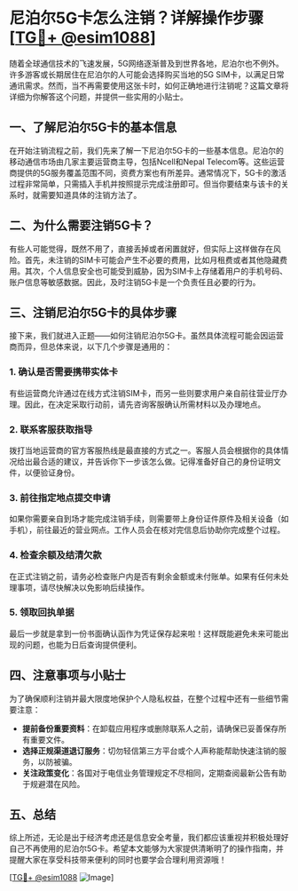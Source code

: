 # 尼泊尔5G卡怎么注销？详解操作步骤[[TG💪+ @esim1088](https://t.me/s/esim1088)]

随着全球通信技术的飞速发展，5G网络逐渐普及到世界各地，尼泊尔也不例外。许多游客或长期居住在尼泊尔的人可能会选择购买当地的5G SIM卡，以满足日常通讯需求。然而，当不再需要使用这张卡时，如何正确地进行注销呢？这篇文章将详细为你解答这个问题，并提供一些实用的小贴士。

## 一、了解尼泊尔5G卡的基本信息

在开始注销流程之前，我们先来了解一下尼泊尔5G卡的一些基本信息。尼泊尔的移动通信市场由几家主要运营商主导，包括Ncell和Nepal Telecom等。这些运营商提供的5G服务覆盖范围不同，资费方案也有所差异。通常情况下，5G卡的激活过程非常简单，只需插入手机并按照提示完成注册即可。但当你要结束与该卡的关系时，就需要知道具体的注销方法了。

## 二、为什么需要注销5G卡？

有些人可能觉得，既然不用了，直接丢掉或者闲置就好，但实际上这样做存在风险。首先，未注销的SIM卡可能会产生不必要的费用，比如月租费或者其他隐藏费用。其次，个人信息安全也可能受到威胁，因为SIM卡上存储着用户的手机号码、账户信息等敏感数据。因此，及时注销5G卡是一个负责任且必要的行为。

## 三、注销尼泊尔5G卡的具体步骤

接下来，我们就进入正题——如何注销尼泊尔5G卡。虽然具体流程可能会因运营商而异，但总体来说，以下几个步骤是通用的：

### 1. 确认是否需要携带实体卡

有些运营商允许通过在线方式注销SIM卡，而另一些则要求用户亲自前往营业厅办理。因此，在决定采取行动前，请先咨询客服确认所需材料以及办理地点。

### 2. 联系客服获取指导

拨打当地运营商的官方客服热线是最直接的方式之一。客服人员会根据你的具体情况给出最合适的建议，并告诉你下一步该怎么做。记得准备好自己的身份证明文件，以便验证身份。

### 3. 前往指定地点提交申请

如果你需要亲自到场才能完成注销手续，则需要带上身份证件原件及相关设备（如手机），前往最近的营业网点。工作人员会在核对完信息后协助你完成整个过程。

### 4. 检查余额及结清欠款

在正式注销之前，请务必检查账户内是否有剩余金额或未付账单。如果有任何未处理事项，请尽快解决以免影响后续操作。

### 5. 领取回执单据

最后一步就是拿到一份书面确认函作为凭证保存起来啦！这样既能避免未来可能出现的问题，也能为日后查询提供便利。

## 四、注意事项与小贴士

为了确保顺利注销并最大限度地保护个人隐私权益，在整个过程中还有一些细节需要注意：

- **提前备份重要资料**：在卸载应用程序或删除联系人之前，请确保已妥善保存所有重要文件。
- **选择正规渠道退订服务**：切勿轻信第三方平台或个人声称能帮助快速注销的服务，以防被骗。
- **关注政策变化**：各国对于电信业务管理规定不尽相同，定期查阅最新公告有助于规避潜在风险。

## 五、总结

综上所述，无论是出于经济考虑还是信息安全考量，我们都应该重视并积极处理好自己不再使用的尼泊尔5G卡。希望本文能够为大家提供清晰明了的操作指南，并提醒大家在享受科技带来便利的同时也要学会合理利用资源哦！

[[TG💪+ @esim1088](https://t.me/s/esim1088) ![Image](https://i.postimg.cc/4NQfJmqS/Snipaste-2025-05-13-00-14-12.png)]